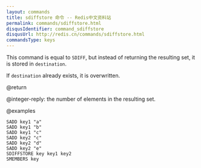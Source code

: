 ```yaml
---
layout: commands
title: sdiffstore 命令 -- Redis中文资料站
permalink: commands/sdiffstore.html
disqusIdentifier: command_sdiffstore
disqusUrl: http://redis.cn/commands/sdiffstore.html
commandsType: keys
---
```


This command is equal to `SDIFF`, but instead of returning the resulting set, it
is stored in `destination`.

If `destination` already exists, it is overwritten.

@return

@integer-reply: the number of elements in the resulting set.

@examples

```cli
SADD key1 "a"
SADD key1 "b"
SADD key1 "c"
SADD key2 "c"
SADD key2 "d"
SADD key2 "e"
SDIFFSTORE key key1 key2
SMEMBERS key
```
